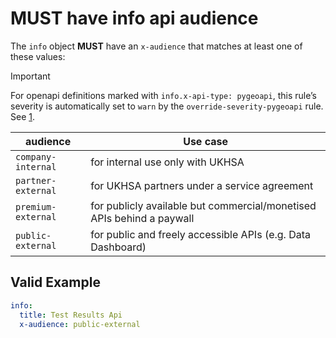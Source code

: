 # **MUST** have info api audience

The `info` object **MUST** have an `x-audience` that matches at least one of these values:

> [!IMPORTANT]
> For openapi definitions marked with `info.x-api-type: pygeoapi`, this rule’s severity is automatically set to `warn` by the `override-severity-pygeoapi` rule. See [1].

| audience | Use case |
| - | - |
| `company-internal` | for internal use only with UKHSA |
| `partner-external` | for UKHSA partners under a service agreement |
| `premium-external` | for publicly available but commercial/monetised APIs behind a paywall |
| `public-external` | for public and freely accessible APIs (e.g. Data Dashboard) |

## Valid Example

```yaml
info:
  title: Test Results Api
  x-audience: public-external
```

[1]: ../index.md#pygeoapi-severity-overrides
